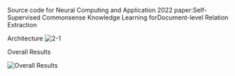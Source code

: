 Source code for Neural Computing and Application 2022 paper:Self-Supervised Commonsense Knowledge Learning forDocument-level Relation Extraction


Architecture
![2-1](https://user-images.githubusercontent.com/9714955/174421629-6e37ff8f-a060-4c36-8af4-3b1de0e0929e.PNG)


Overall Results

![Overall Results](https://user-images.githubusercontent.com/9714955/174421755-65779f08-4c93-4399-aaaf-2b4717d02aed.PNG)

